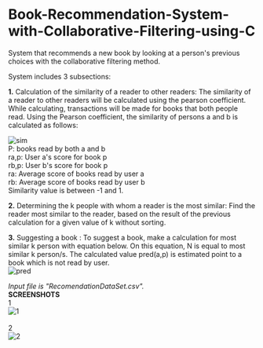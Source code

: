# Book-Recommendation-System-with-Collaborative-Filtering-using-C
System that recommends a new book by looking at a person's previous choices with the collaborative filtering method. <br>

System includes 3 subsections: <br>

<b>1.</b> Calculation of the similarity of a reader to other readers: The similarity of a reader to other readers will be calculated using the pearson coefficient.
While calculating, transactions will be made for books that both people read. Using the Pearson coefficient, the similarity of persons a and b is calculated as follows: <br>

![sim](https://user-images.githubusercontent.com/64909109/108767732-da54bd80-7567-11eb-9922-767ed3434958.PNG)
<br>
P: books read by both a and b <br>
ra,p: User a's score for book p <br>
rb,p: User b's score for book p <br>
ra: Average score of books read by user a <br>
rb: Average score of books read by user b <br>
Similarity value is between -1 and 1. <br>

<b>2.</b> Determining the k people with whom a reader is the most similar: Find the reader most similar to the reader, based on the result of the previous calculation for a given value of k without sorting. <br>

<b>3.</b> Suggesting a book : To suggest a book, make a calculation for most similar k person with equation below. On this equation, N is equal to most similar k person/s. The calculated value pred(a,p) is estimated point to a book which is not read by user. <br>
![pred](https://user-images.githubusercontent.com/64909109/108767730-d88afa00-7567-11eb-81c2-41be3491c953.PNG) <br>

<i>Input file is "RecomendationDataSet.csv".</i><br>
<B> SCREENSHOTS </b> <br>
1<br>
![1](https://user-images.githubusercontent.com/64909109/108776872-08d89580-7574-11eb-9454-c8268887447a.PNG)<br><br>
2<br>
![2](https://user-images.githubusercontent.com/64909109/108776880-0c6c1c80-7574-11eb-84e3-0f6e4e827f96.PNG)

